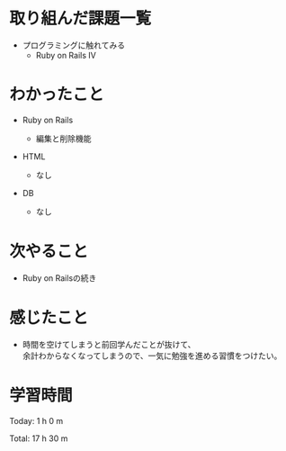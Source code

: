 # 取り組んだ課題一覧
- プログラミングに触れてみる
  - Ruby on Rails IV

# わかったこと
- Ruby on Rails
  - 編集と削除機能

- HTML
  - なし

- DB
  - なし
  
# 次やること
- Ruby on Railsの続き
 
# 感じたこと
- 時間を空けてしまうと前回学んだことが抜けて、  
  余計わからなくなってしまうので、一気に勉強を進める習慣をつけたい。
  
# 学習時間
Today: 1 h 0 m

Total: 17 h 30 m
